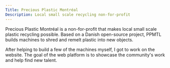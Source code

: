 ```yaml
---
Title: Precious Plastic Montréal
Description: Local small scale recycling non-for-profit
---
```


Precious Plastic Montréal is a non-for-profit that makes local small scale plastic recycling possible. Based on a Danish open-source project, PPMTL builds machines to shred and remelt plastic into new objects.

After helping to build a few of the machines myself, I got to work on the website. The goal of the web platform is to showcase the community's work and help find new talent.